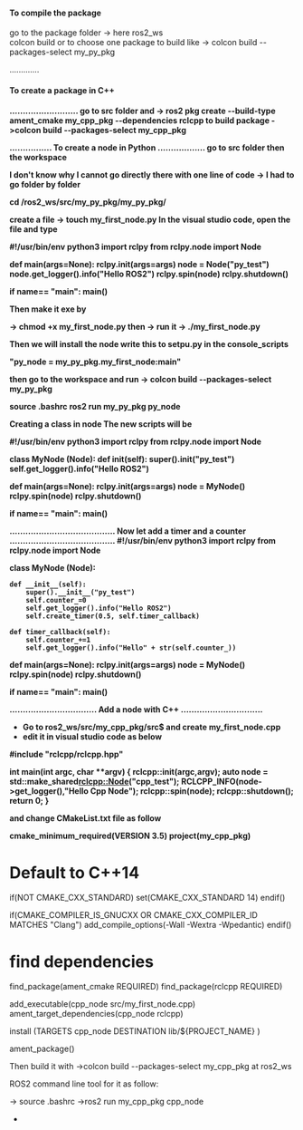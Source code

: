 <H4>To compile the package  </H4>

go to the package folder -> here ros2_ws <br>
colcon build or to choose one package to build like -> colcon build --packages-select my_py_pkg <br>

.............
<H4>To create a package in C++<H4>
..........................
go to src folder and ->
ros2 pkg create --build-type ament_cmake my_cpp_pkg --dependencies rclcpp
to build package ->colcon build --packages-select my_cpp_pkg

................
To create a node in Python
..................
go to src folder then the workspace

I don't know why I cannot go directly there with one line of code
-> I had to go folder by folder

cd /ros2_ws/src/my_py_pkg/my_py_pkg/

create a file -> touch my_first_node.py
In the visual studio code, open the file and type

#!/usr/bin/env python3
import rclpy
from rclpy.node import Node

def main(args=None):
    rclpy.init(args=args)
    node = Node("py_test")
    node.get_logger().info("Hello ROS2")
    rclpy.spin(node)
    rclpy.shutdown()

if __name__== "__main__":
    main()
    
Then make it exe by

-> chmod +x my_first_node.py
then -> run it -> ./my_first_node.py

Then we will install the node
write this to setpu.py in the console_scripts

"py_node = my_py_pkg.my_first_node:main"

then go to the workspace and run -> colcon build --packages-select my_py_pkg

source .bashrc
ros2 run my_py_pkg py_node

Creating a class in node
The new scripts will be

#!/usr/bin/env python3
import rclpy
from rclpy.node import Node

class MyNode (Node):
    def __init__(self):
      super().__init__("py_test")
      self.get_logger().info("Hello ROS2")

def main(args=None):
    rclpy.init(args=args)
    node = MyNode()
    rclpy.spin(node)
    rclpy.shutdown()

if __name__== "__main__":
    main()

........................................
Now let add a timer and a counter
........................................
#!/usr/bin/env python3
import rclpy
from rclpy.node import Node

class MyNode (Node):

    def __init__(self):
        super().__init__("py_test")
        self.counter_=0
        self.get_logger().info("Hello ROS2")
        self.create_timer(0.5, self.timer_callback)

    def timer_callback(self):
        self.counter_+=1
        self.get_logger().info("Hello" + str(self.counter_))
def main(args=None):
    rclpy.init(args=args)
    node = MyNode()
    rclpy.spin(node)
    rclpy.shutdown()

if __name__== "__main__":
    main()

.................................
Add a node with C++
...............................
- Go to ros2_ws/src/my_cpp_pkg/src$  and create my_first_node.cpp
- edit it in visual studio code as below

#include "rclcpp/rclcpp.hpp"

int main(int argc, char **argv)
{
    rclcpp::init(argc,argv);
    auto node = std::make_shared<rclcpp::Node>("cpp_test");
    RCLCPP_INFO(node->get_logger(),"Hello Cpp Node");
    rclcpp::spin(node);
    rclcpp::shutdown();
    return 0;
}

and change CMakeList.txt file as follow

cmake_minimum_required(VERSION 3.5)
project(my_cpp_pkg)

# Default to C++14
if(NOT CMAKE_CXX_STANDARD)
  set(CMAKE_CXX_STANDARD 14)
endif()

if(CMAKE_COMPILER_IS_GNUCXX OR CMAKE_CXX_COMPILER_ID MATCHES "Clang")
  add_compile_options(-Wall -Wextra -Wpedantic)
endif()

# find dependencies
find_package(ament_cmake REQUIRED)
find_package(rclcpp REQUIRED)

add_executable(cpp_node src/my_first_node.cpp)
ament_target_dependencies(cpp_node rclcpp)

install (TARGETS
  cpp_node
  DESTINATION lib/${PROJECT_NAME}
  )

ament_package()

Then build it with 
->colcon build --packages-select my_cpp_pkg
at ros2_ws

ROS2 command line tool for it as follow:

-> source .bashrc
->ros2 run my_cpp_pkg cpp_node 

- 

